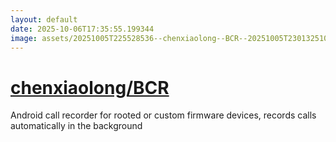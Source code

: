 ```yaml
---
layout: default
date: 2025-10-06T17:35:55.199344
image: assets/20251005T225528536--chenxiaolong--BCR--20251005T230132510--cropped.png
---
```


# [chenxiaolong/BCR](https://github.com/chenxiaolong/BCR)

Android call recorder for rooted or custom firmware devices, records calls automatically in the background
